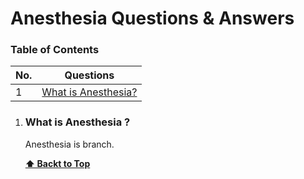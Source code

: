 # Anesthesia Questions & Answers


### Table of Contents

| No. | Questions |
|---- | ---------
|1 | [What is Anesthesia?](#what-is-aneshesia)|

1. ### What is Anesthesia ?
    Anesthesia is branch.

    **[⬆ Backt to Top](#Question-list)**
